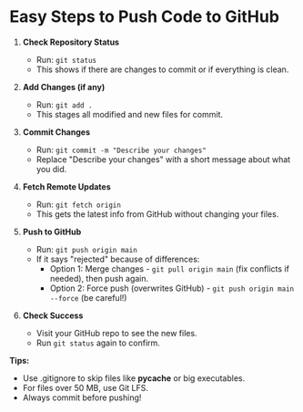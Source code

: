 # Easy Steps to Push Code to GitHub

1. **Check Repository Status**
   - Run: `git status`
   - This shows if there are changes to commit or if everything is clean.

2. **Add Changes (if any)**
   - Run: `git add .`
   - This stages all modified and new files for commit.

3. **Commit Changes**
   - Run: `git commit -m "Describe your changes"`
   - Replace "Describe your changes" with a short message about what you did.

4. **Fetch Remote Updates**
   - Run: `git fetch origin`
   - This gets the latest info from GitHub without changing your files.

5. **Push to GitHub**
   - Run: `git push origin main`
   - If it says "rejected" because of differences:
     - Option 1: Merge changes - `git pull origin main` (fix conflicts if needed), then push again.
     - Option 2: Force push (overwrites GitHub) - `git push origin main --force` (be careful!)

6. **Check Success**
   - Visit your GitHub repo to see the new files.
   - Run `git status` again to confirm.

**Tips:**
- Use .gitignore to skip files like __pycache__ or big executables.
- For files over 50 MB, use Git LFS.
- Always commit before pushing!

